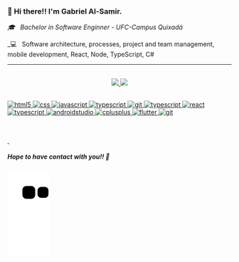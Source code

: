 ### 👋 Hi there!! I'm Gabriel Al-Samir.

_🎓 &nbsp; Bachelor in Software Enginner - UFC-Campus Quixadá_

_💻 &nbsp; Software architecture, processes, project and team management, mobile development, React, Node, TypeScript, C#

<hr/>
<br/>

<div align="center">
  <a href="https://github.com/GuimaraesSl">
  <img height="170em" src="https://github-readme-stats-guimaraessl.vercel.app/api?username=guimaraessl&show_icons=true&theme=dracula&include_all_commits=true&count_private=true"/>
  <img height="170em" src="https://github-readme-stats-guimaraessl.vercel.app/api/top-langs/?username=guimaraessl&layout=compact&langs_count=7&theme=dracula"/>
</div>
  
<div style="display: inline_block"><br>
<p align="left">
<img src="https://cdn.jsdelivr.net/gh/devicons/devicon/icons/html5/html5-original.svg" alt="html5" width="40" height="30"/>
<img src="https://cdn.jsdelivr.net/gh/devicons/devicon/icons/css3/css3-original.svg" alt="css" width="40" height="30"/>
<img src="https://cdn.jsdelivr.net/gh/devicons/devicon/icons/javascript/javascript-original.svg" alt="javascript" width="40" height="30"/> 
<img src="https://cdn.jsdelivr.net/gh/devicons/devicon/icons/typescript/typescript-original.svg" alt="typescript" width="40" height="30"/>
<img src="https://cdn.jsdelivr.net/gh/devicons/devicon/icons/csharp/csharp-original.svg" alt="git" width="40" height="30"/>
<img src="https://cdn.jsdelivr.net/gh/devicons/devicon/icons/python/python-original.svg" alt="typescript" width="40" height="30"/>
<img src="https://cdn.jsdelivr.net/gh/devicons/devicon/icons/react/react-original.svg" alt="react" width="40" height="30"/>
<img src="https://cdn.jsdelivr.net/gh/devicons/devicon/icons/nodejs/nodejs-original.svg" alt="typescript" width="40" height="30"/>
<img src="https://cdn.jsdelivr.net/gh/devicons/devicon/icons/androidstudio/androidstudio-original.svg" alt="androidstudio" width="40" height="30"/>  
<img src="https://cdn.jsdelivr.net/gh/devicons/devicon/icons/cplusplus/cplusplus-original.svg" alt="cplusplus" width="40" height="30"/>
<img src="https://cdn.jsdelivr.net/gh/devicons/devicon/icons/flutter/flutter-original.svg" alt="flutter" width="40" height="30"/>
<img src="https://cdn.jsdelivr.net/gh/devicons/devicon/icons/git/git-original.svg" alt="git" width="40" height="30"/>
  
##
  
<br>
<div>
  <a href="https://www.linkedin.com/in/gabriel-al-samir" target="_blank">
    <img src="https://img.shields.io/badge/LinkedIn-0077B5?style=for-the-badge&logo=linkedin&logoColor=white" alt=""/>
  </a>
  <a href="https://www.instagram.com/alsamir_gabriel" target="_blank">
    <img src="https://img.shields.io/badge/Instagram-E4405F?style=for-the-badge&logo=instagram&logoColor=white" alt=""/>
  </a>  
</div>

##### Hope to have contact with you!! 👋
  
![Snake animation](https://github.com/GuimaraesSl/GuimaraesSl/blob/output/github-contribution-grid-snake.svg)
